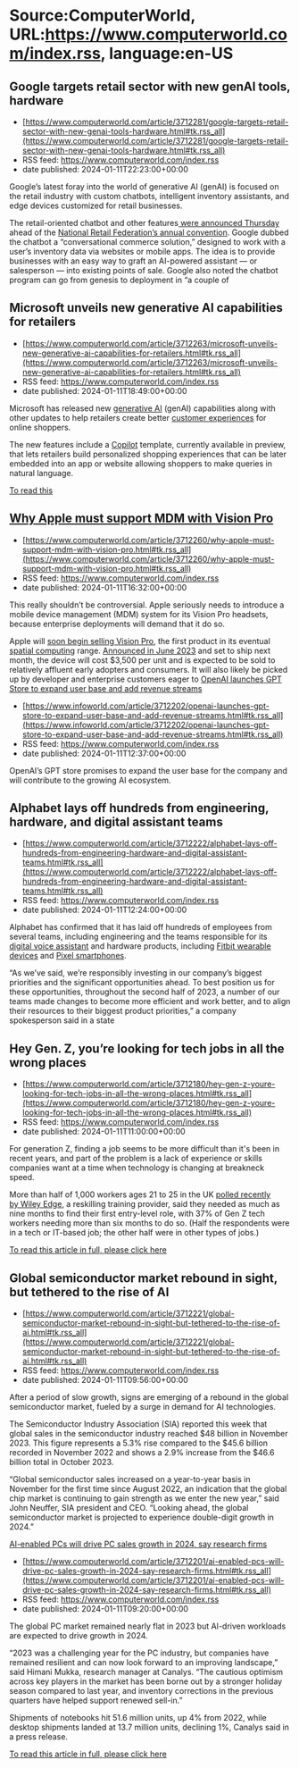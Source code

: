 # Source:ComputerWorld, URL:https://www.computerworld.com/index.rss, language:en-US

## Google targets retail sector with new genAI tools, hardware
 - [https://www.computerworld.com/article/3712281/google-targets-retail-sector-with-new-genai-tools-hardware.html#tk.rss_all](https://www.computerworld.com/article/3712281/google-targets-retail-sector-with-new-genai-tools-hardware.html#tk.rss_all)
 - RSS feed: https://www.computerworld.com/index.rss
 - date published: 2024-01-11T22:23:00+00:00

<article>
	<section class="page">
<p>Google’s latest foray into the world of generative AI (genAI) is focused on the retail industry with custom chatbots, intelligent inventory assistants, and edge devices customized for retail businesses.</p><p>The retail-oriented chatbot and other features<a href="https://www.googlecloudpresscorner.com/2024-01-11-Google-Cloud-Debuts-New-Generative-AI-Technologies-for-Retailers-Worldwide" rel="noopener nofollow" target="_blank"> were announced Thursday</a> ahead of the <a href="https://nrfbigshow.nrf.com" rel="noopener nofollow" target="_blank">National Retail Federation’s annual convention</a>. Google dubbed the chatbot a “conversational commerce solution,” designed to work with a user’s inventory data via websites or mobile apps. The idea is to provide businesses with an easy way to graft an AI-powered assistant — or salesperson — into existing points of sale. Google also noted the chatbot program can go from genesis to deployment in “a couple of 

## Microsoft unveils new generative AI capabilities for retailers
 - [https://www.computerworld.com/article/3712263/microsoft-unveils-new-generative-ai-capabilities-for-retailers.html#tk.rss_all](https://www.computerworld.com/article/3712263/microsoft-unveils-new-generative-ai-capabilities-for-retailers.html#tk.rss_all)
 - RSS feed: https://www.computerworld.com/index.rss
 - date published: 2024-01-11T18:49:00+00:00

<article>
	<section class="page">
<p style="font-weight: 400;">Microsoft has released new <a href="https://www.infoworld.com/article/3689973/what-is-generative-ai-artificial-intelligence-that-creates.html">generative AI</a> (genAI) capabilities along with other updates to help retailers create better <a href="https://www.cio.com/article/189113/customer-experience-the-new-it-imperative.html" rel="noopener" target="_blank">customer experiences</a> for online shoppers.</p><p style="font-weight: 400;">The new features include a <a href="https://www.computerworld.com/article/3700709/m365-copilot-microsofts-generative-ai-tool-explained.html">Copilot</a> template, currently available in preview, that lets retailers build personalized shopping experiences that can be later embedded into an app or website allowing shoppers to make queries in natural language.</p><p class="jumpTag"><a href="/article/3712263/microsoft-unveils-new-generative-ai-capabilities-for-retailers.html#jump">To read this 

## Why Apple must support MDM with Vision Pro
 - [https://www.computerworld.com/article/3712260/why-apple-must-support-mdm-with-vision-pro.html#tk.rss_all](https://www.computerworld.com/article/3712260/why-apple-must-support-mdm-with-vision-pro.html#tk.rss_all)
 - RSS feed: https://www.computerworld.com/index.rss
 - date published: 2024-01-11T16:32:00+00:00

<article>
	<section class="page">
<p>This really shouldn’t be controversial. Apple seriously needs to introduce a mobile device management (MDM) system for its Vision Pro headsets, because enterprise deployments will demand that it do so.</p><p>Apple will <a href="https://www.computerworld.com/article/3712023/apple-vision-pro-on-sale-feb-2-in-us-pre-orders-soon.html">soon begin selling Vision Pro</a>, the first product in its eventual <a href="https://www.computerworld.com/article/3712160/how-to-think-about-apple-and-spatial-computing.html">spatial computing</a> range. <a href="https://www.computerworld.com/article/3698690/with-vision-pro-apple-shows-computings-future-but-whos-it-for.html">Announced in June 2023</a> and set to ship next month, the device will cost $3,500 per unit and is expected to be sold to relatively affluent early adopters and consumers. It will also likely be picked up by developer and enterprise customers eager to <a href="https://www.applemust.com/vision-pro-d

## OpenAI launches GPT Store to expand user base and add revenue streams
 - [https://www.infoworld.com/article/3712202/openai-launches-gpt-store-to-expand-user-base-and-add-revenue-streams.html#tk.rss_all](https://www.infoworld.com/article/3712202/openai-launches-gpt-store-to-expand-user-base-and-add-revenue-streams.html#tk.rss_all)
 - RSS feed: https://www.computerworld.com/index.rss
 - date published: 2024-01-11T12:37:00+00:00

OpenAI’s GPT store promises to expand the user base for the company and will contribute to the growing AI ecosystem.

## Alphabet lays off hundreds from engineering, hardware, and digital assistant teams
 - [https://www.computerworld.com/article/3712222/alphabet-lays-off-hundreds-from-engineering-hardware-and-digital-assistant-teams.html#tk.rss_all](https://www.computerworld.com/article/3712222/alphabet-lays-off-hundreds-from-engineering-hardware-and-digital-assistant-teams.html#tk.rss_all)
 - RSS feed: https://www.computerworld.com/index.rss
 - date published: 2024-01-11T12:24:00+00:00

<article>
	<section class="page">
<p>Alphabet has confirmed that it has laid off hundreds of employees from several teams, including engineering and the teams responsible for its <a href="https://www.computerworld.com/article/3703729/whats-going-on-with-google-assistant.html">digital voice assistant</a> and hardware products, including <a href="https://www2.computerworld.com.au/article/668193/google-taps-fitness-tracker-market-2-1-billion-bid-fitbit/" rel="nofollow">Fitbit wearable devices</a> and <a href="https://www.computerworld.com/article/3622244/pixel-phone-overview.html">Pixel smartphones</a>.</p><p>“As we’ve said, we’re responsibly investing in our company’s biggest priorities and the significant opportunities ahead. To best position us for these opportunities, throughout the second half of 2023, a number of our teams made changes to become more efficient and work better, and to align their resources to their biggest product priorities,” a company spokesperson said in a state

## Hey Gen. Z, you’re looking for tech jobs in all the wrong places
 - [https://www.computerworld.com/article/3712180/hey-gen-z-youre-looking-for-tech-jobs-in-all-the-wrong-places.html#tk.rss_all](https://www.computerworld.com/article/3712180/hey-gen-z-youre-looking-for-tech-jobs-in-all-the-wrong-places.html#tk.rss_all)
 - RSS feed: https://www.computerworld.com/index.rss
 - date published: 2024-01-11T11:00:00+00:00

<article>
	<section class="page">
<p>For generation Z, finding a job seems to be more difficult than it's been in recent years, and part of the problem is a lack of experience or skills companies want at a time when technology is changing at breakneck speed.</p><p>More than half of 1,000 workers ages 21 to 25 in the UK <a href="https://www.wiley.com/edge/diversity-in-tech-2023-uk-report/" rel="noopener nofollow" target="_blank">polled recently by Wiley Edge</a>, a reskilling training provider, said they needed as much as nine months to find their first entry-level role, with 37% of Gen Z tech workers needing more than six months to do so. (Half the respondents were in a tech or IT-based job; the other half were in other types of jobs.)</p><p class="jumpTag"><a href="/article/3712180/hey-gen-z-youre-looking-for-tech-jobs-in-all-the-wrong-places.html#jump">To read this article in full, please click here</a></p></section></article>

## Global semiconductor market rebound in sight, but tethered to the rise of AI
 - [https://www.computerworld.com/article/3712221/global-semiconductor-market-rebound-in-sight-but-tethered-to-the-rise-of-ai.html#tk.rss_all](https://www.computerworld.com/article/3712221/global-semiconductor-market-rebound-in-sight-but-tethered-to-the-rise-of-ai.html#tk.rss_all)
 - RSS feed: https://www.computerworld.com/index.rss
 - date published: 2024-01-11T09:56:00+00:00

<article>
	<section class="page">
<p>After a period of slow growth, signs are emerging of a rebound in the global semiconductor market, fueled by a surge in demand for AI technologies.</p><p>The Semiconductor Industry Association (SIA) reported this week that global sales in the semiconductor industry reached $48 billion in November 2023. This figure represents a 5.3% rise compared to the $45.6 billion recorded in November 2022 and shows a 2.9% increase from the $46.6 billion total in October 2023.</p><p>“Global semiconductor sales increased on a year-to-year basis in November for the first time since August 2022, an indication that the global chip market is continuing to gain strength as we enter the new year,” said John Neuffer, SIA president and CEO. “Looking ahead, the global semiconductor market is projected to experience double-digit growth in 2024.”</p><p class="jumpTag"><a href="/article/3712221/global-semiconductor-market-rebound-in-sight-but-tethered-to-the-rise-of-ai.html#

## AI-enabled PCs will drive PC sales growth in 2024, say research firms
 - [https://www.computerworld.com/article/3712201/ai-enabled-pcs-will-drive-pc-sales-growth-in-2024-say-research-firms.html#tk.rss_all](https://www.computerworld.com/article/3712201/ai-enabled-pcs-will-drive-pc-sales-growth-in-2024-say-research-firms.html#tk.rss_all)
 - RSS feed: https://www.computerworld.com/index.rss
 - date published: 2024-01-11T09:20:00+00:00

<article>
	<section class="page">
<p>The global PC market remained nearly flat in 2023 but AI-driven workloads are expected to drive growth in 2024.</p><p>“2023 was a challenging year for the PC industry, but companies have remained resilient and can now look forward to an improving landscape,” said Himani Mukka, research manager at Canalys. “The cautious optimism across key players in the market has been borne out by a stronger holiday season compared to last year, and inventory corrections in the previous quarters have helped support renewed sell-in.”</p><p>Shipments of notebooks hit 51.6 million units, up 4% from 2022, while desktop shipments landed at 13.7 million units, declining 1%, Canalys said in a press release.</p><p class="jumpTag"><a href="/article/3712201/ai-enabled-pcs-will-drive-pc-sales-growth-in-2024-say-research-firms.html#jump">To read this article in full, please click here</a></p></section></article>

